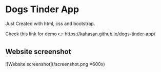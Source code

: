 # Dogs Tinder App
Just Created with html, css and bootstrap.

Check this link for demo 👉 
https://kahasan.github.io/dogs-tinder-app/


## Website screenshot
![Website screenshot](/screenshot.png =600x)
